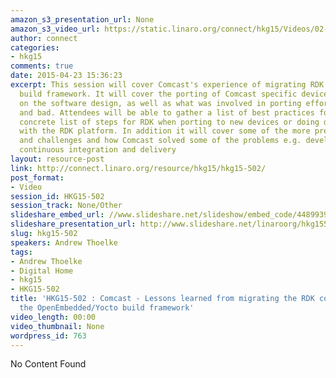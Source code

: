 ```yaml
---
amazon_s3_presentation_url: None
amazon_s3_video_url: https://static.linaro.org/connect/hkg15/Videos/02-13-Friday/170106%20HKG15%20502%20ARM%20Trusted%20Firmware%20Evolution.mp4
author: connect
categories:
- hkg15
comments: true
date: 2015-04-23 15:36:23
excerpt: This session will cover Comcast's experience of migrating RDK to the OpenEmbedded
  build framework. It will cover the porting of Comcast specific devices and the impact
  on the software design, as well as what was involved in porting efforts - both good
  and bad. Attendees will be able to gather a list of best practices for OE and a
  concrete list of steps for RDK when porting to new devices or doing development
  with the RDK platform. In addition it will cover some of the more pressing issues
  and challenges and how Comcast solved some of the problems e.g. developer workflow,
  continuous integration and delivery
layout: resource-post
link: http://connect.linaro.org/resource/hkg15/hkg15-502/
post_format:
- Video
session_id: HKG15-502
session_track: None/Other
slideshare_embed_url: //www.slideshare.net/slideshow/embed_code/44899399
slideshare_presentation_url: http://www.slideshare.net/linaroorg/hkg15502-arm-trusted-firmware-evolution
slug: hkg15-502
speakers: Andrew Thoelke
tags:
- Andrew Thoelke
- Digital Home
- hkg15
- HKG15-502
title: 'HKG15-502 : Comcast - Lessons learned from migrating the RDK code base to
  the OpenEmbedded/Yocto build framework'
video_length: 00:00
video_thumbnail: None
wordpress_id: 763
---
```


No Content Found